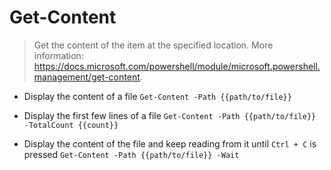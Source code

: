 # Get-Content
> Get the content of the item at the specified location.
> More information: <https://docs.microsoft.com/powershell/module/microsoft.powershell.management/get-content>.

- Display the content of a file
`Get-Content -Path {{path/to/file}}`

- Display the first few lines of a file
`Get-Content -Path {{path/to/file}} -TotalCount {{count}}`

- Display the content of the file and keep reading from it until `Ctrl + C` is pressed
`Get-Content -Path {{path/to/file}} -Wait`
